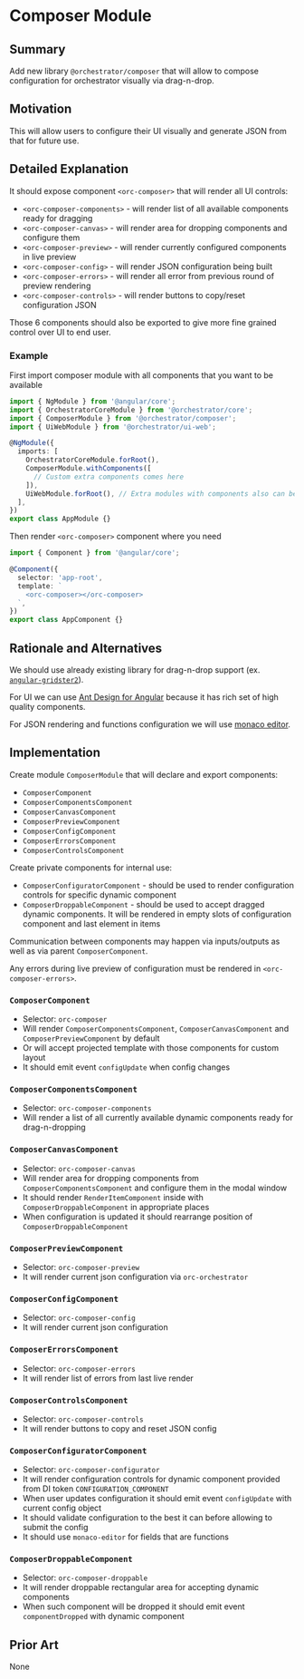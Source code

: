 # Composer Module

## Summary

Add new library `@orchestrator/composer` that will allow to compose configuration for orchestrator visually via drag-n-drop.

## Motivation

This will allow users to configure their UI visually and generate JSON from that for future use.

## Detailed Explanation

It should expose component `<orc-composer>` that will render all UI controls:

- `<orc-composer-components>` - will render list of all available components ready for dragging
- `<orc-composer-canvas>` - will render area for dropping components and configure them
- `<orc-composer-preview>` - will render currently configured components in live preview
- `<orc-composer-config>` - will render JSON configuration being built
- `<orc-composer-errors>` - will render all error from previous round of preview rendering
- `<orc-composer-controls>` - will render buttons to copy/reset configuration JSON

Those 6 components should also be exported to give more fine grained control over UI to end user.

### Example

First import composer module with all components that you want to be available

```ts
import { NgModule } from '@angular/core';
import { OrchestratorCoreModule } from '@orchestrator/core';
import { ComposerModule } from '@orchestrator/composer';
import { UiWebModule } from '@orchestrator/ui-web';

@NgModule({
  imports: [
    OrchestratorCoreModule.forRoot(),
    ComposerModule.withComponents([
      // Custom extra components comes here
    ]),
    UiWebModule.forRoot(), // Extra modules with components also can be used
  ],
})
export class AppModule {}
```

Then render `<orc-composer>` component where you need

```ts
import { Component } from '@angular/core';

@Component({
  selector: 'app-root',
  template: `
    <orc-composer></orc-composer>
  `,
})
export class AppComponent {}
```

## Rationale and Alternatives

We should use already existing library for drag-n-drop support (ex. [`angular-gridster2`](https://github.com/tiberiuzuld/angular-gridster2)).

For UI we can use [Ant Design for Angular](https://github.com/NG-ZORRO/ng-zorro-antd) because it has rich set of high quality components.

For JSON rendering and functions configuration we will use [monaco editor](https://microsoft.github.io/monaco-editor/index.html).

## Implementation

Create module `ComposerModule` that will declare and export components:

- `ComposerComponent`
- `ComposerComponentsComponent`
- `ComposerCanvasComponent`
- `ComposerPreviewComponent`
- `ComposerConfigComponent`
- `ComposerErrorsComponent`
- `ComposerControlsComponent`

Create private components for internal use:

- `ComposerConfiguratorComponent` - should be used to render configuration controls for specific dynamic component
- `ComposerDroppableComponent` - should be used to accept dragged dynamic components. It will be rendered in empty slots of configuration component and last element in items

Communication between components may happen via inputs/outputs as well as via parent `ComposerComponent`.

Any errors during live preview of configuration must be rendered in `<orc-composer-errors>`.

### `ComposerComponent`

- Selector: `orc-composer`
- Will render `ComposerComponentsComponent`, `ComposerCanvasComponent` and `ComposerPreviewComponent` by default
- Or will accept projected template with those components for custom layout
- It should emit event `configUpdate` when config changes

### `ComposerComponentsComponent`

- Selector: `orc-composer-components`
- Will render a list of all currently available dynamic components ready for drag-n-dropping

### `ComposerCanvasComponent`

- Selector: `orc-composer-canvas`
- Will render area for dropping components from `ComposerComponentsComponent` and configure them in the modal window
- It should render `RenderItemComponent` inside with `ComposerDroppableComponent` in appropriate places
- When configuration is updated it should rearrange position of `ComposerDroppableComponent`

### `ComposerPreviewComponent`

- Selector: `orc-composer-preview`
- It will render current json configuration via `orc-orchestrator`

### `ComposerConfigComponent`

- Selector: `orc-composer-config`
- It will render current json configuration

### `ComposerErrorsComponent`

- Selector: `orc-composer-errors`
- It will render list of errors from last live render

### `ComposerControlsComponent`

- Selector: `orc-composer-controls`
- It will render buttons to copy and reset JSON config

### `ComposerConfiguratorComponent`

- Selector: `orc-composer-configurator`
- It will render configuration controls for dynamic component provided from DI token `CONFIGURATION_COMPONENT`
- When user updates configuration it should emit event `configUpdate` with current config object
- It should validate configuration to the best it can before allowing to submit the config
- It should use `monaco-editor` for fields that are functions

### `ComposerDroppableComponent`

- Selector: `orc-composer-droppable`
- It will render droppable rectangular area for accepting dynamic components
- When such component will be dropped it should emit event `componentDropped` with dynamic component

## Prior Art

None
